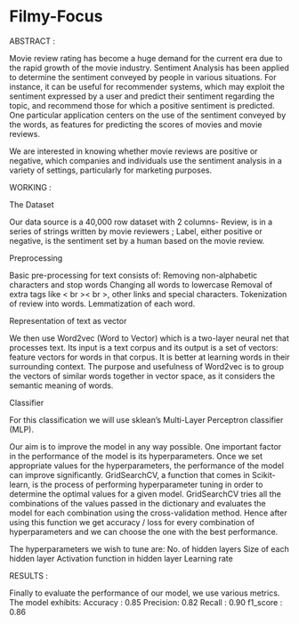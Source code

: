 # Filmy-Focus

ABSTRACT :

Movie review rating has become a huge demand for the current era due to the rapid growth of the movie industry. Sentiment Analysis  has been applied to determine the sentiment conveyed by people in various situations. For instance, it can be useful for recommender systems, which may exploit the sentiment expressed by a user and predict their sentiment regarding the topic, and recommend those for which a positive sentiment is predicted. One particular application centers on the use of the sentiment conveyed by the words, as features for predicting the scores of movies and movie reviews.

We are interested in knowing whether movie reviews are positive or negative, which companies and individuals use the sentiment analysis in a variety of settings, particularly for marketing purposes. 


WORKING :

The Dataset

Our data source is a 40,000 row dataset with 2 columns- Review, is in a series of strings written by movie reviewers ; Label, either positive or negative, is the sentiment set by a human based on the movie review. 


Preprocessing

Basic pre-processing for text consists of:
Removing non-alphabetic characters and stop words
Changing all words to lowercase
Removal of extra tags like < br >< br >, other links and special characters.
Tokenization of review into words.
Lemmatization of each word.

Representation of text as vector

We then use Word2vec (Word to Vector) which is a two-layer neural net that processes text. Its input is a text corpus and its output is a set of vectors: feature vectors for words in that corpus. It is better at learning words in their surrounding context. The purpose and usefulness of Word2vec is to group the vectors of similar words together in vector space, as it considers the semantic meaning of words. 

Classifier

For this classification we will use sklean’s Multi-Layer Perceptron classifier (MLP).

Our aim is to improve the model in any way possible. One important factor in the performance of the model is its hyperparameters. Once we set appropriate values for the hyperparameters, the performance of the model can improve significantly. GridSearchCV, a function that comes in Scikit-learn, is the process of performing hyperparameter tuning in order to determine the optimal values for a given model. GridSearchCV tries all the combinations of the values passed in the dictionary and evaluates the model for each combination using the cross-validation method. Hence after using this function we get accuracy / loss for every combination of hyperparameters and we can choose the one with the best performance.

The hyperparameters we wish to tune are: 
No. of hidden layers
Size of each hidden layer
Activation function in hidden layer
Learning rate


RESULTS :

Finally to evaluate the performance of our model, we use various metrics. The model exhibits:
Accuracy : 0.85
Precision: 0.82
Recall   : 0.90
f1_score : 0.86

